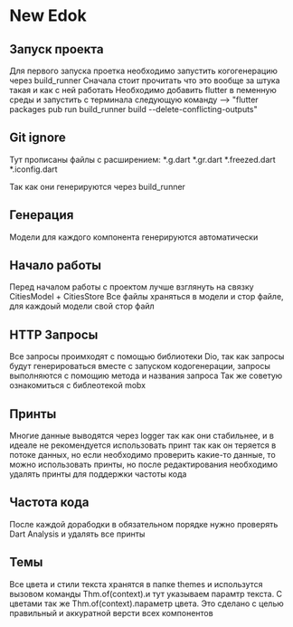 # New Edok


## Запуск проекта 
 Для первого запуска проетка необходимо запустить когогенерацию через build_runner
 Сначала стоит прочитать что это вообще за штука такая и как с ней работать
 Необходимо добавить flutter в пеменную среды и запустить с терминала следующую команду -->
 "flutter packages pub run build_runner build --delete-conflicting-outputs"  


## Git ignore 
  Тут прописаны файлы с расширением: 
     *.g.dart
     *.gr.dart
     *.freezed.dart
     *.iconfig.dart
 
  Так как они генерируются через build_runner

## Генерация 
  Модели для каждого компонента генерируются автоматически
  
## Начало работы
   Перед началом работы с проектом лучше взглянуть на связку CitiesModel + CitiesStore
   Все файлы храняться в модели и стор файле, для каждоый модели свой стор файл 
 
## HTTP Запросы
   Все запросы проимходят с помощью библиотеки Dio, так как запросы будут генерироваться вместе с запуском кодогенерации, запросы выполняются с помощию метода и названия запроса
   Так же советую ознакомиться с библеотекой mobx
## Принты
   Многие данные выводятся через logger так как они стабильнее, и в идеале не рекомендуется использовать принт так как он теряется в потоке данных, но если необходимо проверить какие-то данные, то можно использовать принты, но после редактирования необходимо удалять принты для поддержки частоты кода
   
## Частота кода 
   После каждой дорабодки в обязательном порядке нужно проверять Dart Analysis и удалять все принты
   
## Темы
   Все цвета и стили текста хранятся в папке themes и  использутся вызовом команды Thm.of(context).и тут указываем парамтр текста. С цветами так же Thm.of(context).параметр цвета. Это сделано с целью правильный и аккуратной версти всех компонентов
   
